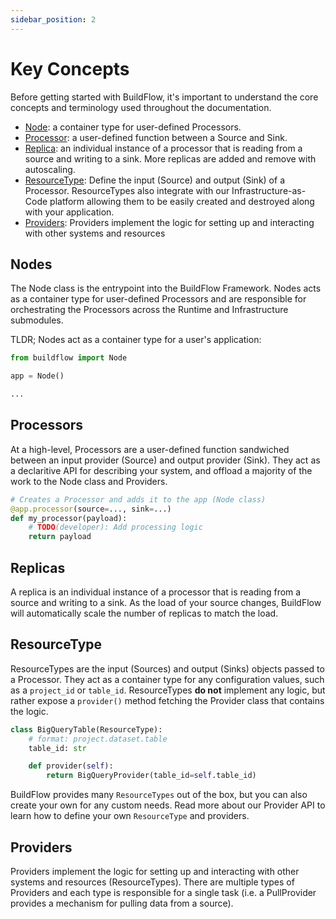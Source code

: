 ```yaml
---
sidebar_position: 2
---
```

# Key Concepts

Before getting started with BuildFlow, it's important to understand the core concepts and terminology used throughout the documentation.

- [Node](#nodes): a container type for user-defined Processors.
- [Processor](#processors): a user-defined function between a Source and Sink.
- [Replica](#replicas): an individual instance of a processor that is reading from a source and writing to a sink. More replicas are added and remove with autoscaling.
- [ResourceType](#resourcetype): Define the input (Source) and output (Sink) of a Processor. ResourceTypes also integrate with our Infrastructure-as-Code platform allowing them to be easily created and destroyed along with your application.
- [Providers](#providers): Providers implement the logic for setting up and interacting with other systems and resources


## Nodes

The Node class is the entrypoint into the BuildFlow Framework. Nodes acts as a container type for user-defined Processors and are responsible for orchestrating the Processors across the Runtime and Infrastructure submodules.

TLDR; Nodes act as a container type for a user's application:
```python
from buildflow import Node

app = Node()

...
```

## Processors

At a high-level, Processors are a user-defined function sandwiched between an input provider (Source) and output provider (Sink). They act as a declaritive API for describing your system, and offload a majority of the work to the Node class and Providers.

```python
# Creates a Processor and adds it to the app (Node class)
@app.processor(source=..., sink=...)
def my_processor(payload):
    # TODO(developer): Add processing logic
    return payload
```

## Replicas

A replica is an individual instance of a processor that is reading from a source and writing to a sink. As the load of your source changes, BuildFlow will automatically scale the number of replicas to match the load.

## ResourceType

ResourceTypes are the input (Sources) and output (Sinks) objects passed to a Processor. They act as a container type for any configuration values, such as a `project_id` or `table_id`. ResourceTypes **do not** implement any logic, but rather expose a `provider()` method fetching the Provider class that contains the logic.

```python
class BigQueryTable(ResourceType):
    # format: project.dataset.table
    table_id: str

    def provider(self):
        return BigQueryProvider(table_id=self.table_id)
```

BuildFlow provides many `ResourceTypes` out of the box, but you can also create your own for any custom needs. Read more about our Provider API to learn how to define your own `ResourceType` and providers.

## Providers

Providers implement the logic for setting up and interacting with other systems and resources (ResourceTypes). There are multiple types of Providers and each type is responsible for a single task (i.e. a PullProvider provides a mechanism for pulling data from a source).
